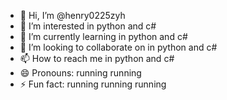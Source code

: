 - 👋 Hi, I’m @henry0225zyh
- 👀 I’m interested in python and c#
- 🌱 I’m currently learning in python and c#
- 💞️ I’m looking to collaborate on in python and c#
- 📫 How to reach me in python and c#
- 😄 Pronouns: running running
- ⚡ Fun fact: running running running

<!---
henry0225zyh/henry0225zyh is a ✨ special ✨ repository because its `README.md` (this file) appears on your GitHub profile.
You can click the Preview link to take a look at your changes.
--->

